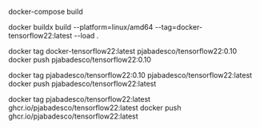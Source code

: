 docker-compose build

docker buildx build --platform=linux/amd64 --tag=docker-tensorflow22:latest --load .

docker tag docker-tensorflow22:latest pjabadesco/tensorflow22:0.10
docker push pjabadesco/tensorflow22:0.10

docker tag pjabadesco/tensorflow22:0.10 pjabadesco/tensorflow22:latest
docker push pjabadesco/tensorflow22:latest

docker tag pjabadesco/tensorflow22:latest ghcr.io/pjabadesco/tensorflow22:latest
docker push ghcr.io/pjabadesco/tensorflow22:latest
